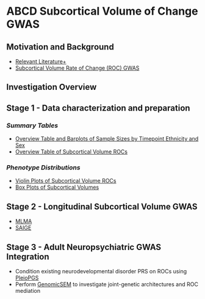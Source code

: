 # **ABCD Subcortical Volume  of Change GWAS**
## Motivation and Background
  - [Relevant Literature+](https://docs.google.com/spreadsheets/d/1daRx5JcFafNdxd7xn3jf4QrojfYBzgE11LgFUIyP4KY)
  - [Subcortical Volume Rate of Change (ROC) GWAS](https://docs.google.com/presentation/d/1imbz7NTb-ypPThKh5Nri7HHCE4QzD9rOQRNFL5bgUxA/edit?usp=sharing)

## Investigation Overview
## **Stage 1 - Data characterization and preparation**
### _Summary Tables_
  - [Overview Table and Barplots of Sample Sizes by Timepoint Ethnicity and Sex](https://lowestprime.shinyapps.io/Ethnicity_and_Sex_Counts_by_Timepoint/)
  - [Overview Table of Subcortical Volume ROCs](https://lowestprime.shinyapps.io/ROC_Summary_Table/)

### _Phenotype Distributions_
  - [Violin Plots of Subcortical Volume ROCs](https://lowestprime.shinyapps.io/Interactive_SCS_ROI_ROC_Violin_Plots_y0_2/)
  - [Box Plots of Subcortical Volumes](https://lowestprime.shinyapps.io/Interactive_SCS_ROI_Volume_Box_Plots_y0_2/)

## **Stage 2 - Longitudinal Subcortical Volume GWAS**
  - [MLMA](https://yanglab.westlake.edu.cn/software/gcta/#MLMA)
  - [SAIGE](https://saigegit.github.io/SAIGE-doc/docs/single.html)

## **Stage 3 - Adult Neuropsychiatric GWAS Integration**
  - Condition existing neurodevelopmental disorder PRS on ROCs using [PleioPGS](https://www.biologicalpsychiatryjournal.com/article/S0006-3223(21)01865-5)
  - Perform [GenomicSEM](https://github.com/GenomicSEM/GenomicSEM) to investigate joint-genetic architectures and ROC mediation

